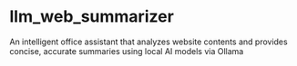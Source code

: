 # llm_web_summarizer
An intelligent office assistant that analyzes website contents and provides concise, accurate summaries using local AI models via Ollama
